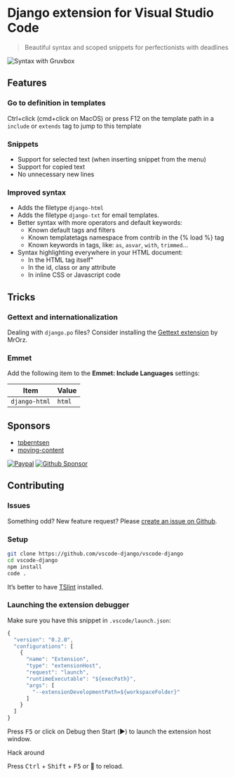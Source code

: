 # Django extension for Visual Studio Code

> Beautiful syntax and scoped snippets for perfectionists with deadlines

![Syntax with Gruvbox](images/vscode-django-syntax-gruvbox.png)

## Features

### Go to definition in templates

Ctrl+click (cmd+click on MacOS) or press F12 on the template path in a `include` or `extends` tag
to jump to this template

### Snippets

- Support for selected text (when inserting snippet from the menu)
- Support for copied text
- No unnecessary new lines

### Improved syntax

- Adds the filetype `django-html`
- Adds the filetype `django-txt` for email templates.
- Better syntax with more operators and default keywords:
  - Known default tags and filters
  - Known templatetags namespace from contrib in the {% load %} tag
  - Known keywords in tags, like: `as`, `asvar`, `with`, `trimmed`…
- Syntax highlighting everywhere in your HTML document:
  - In the HTML tag itself"
  - In the id, class or any attribute
  - In inline CSS or Javascript code

## Tricks

### Gettext and internationalization

Dealing with `django.po` files?
Consider installing the [Gettext extension](https://marketplace.visualstudio.com/items?itemName=mrorz.language-gettext) by MrOrz.

### Emmet

Add the following item to the **Emmet: Include Languages** settings:

| Item          | Value  |
| ------------- | ------ |
| `django-html` | `html` |

## Sponsors

- [tpberntsen](https://github.com/tpberntsen)
- [moving-content](https://github.com/moving-content)

[![Paypal](https://img.shields.io/static/v1?label=Paypal&message=€66&logo=Paypal&color=009cde&link=https://www.paypal.com/paypalme/batisteo/5)](https://www.paypal.com/paypalme/batisteo/5)
[![Github Sponsor](https://img.shields.io/static/v1?label=Sponsor&message=6%C2%A0%E2%9D%A4&logo=GitHub&color=ea4aaa&link=https://github.com/sponsor/batisteo)](https://github.com/sponsor/batisteo)

## Contributing

### Issues

Something odd? New feature request?
Please [create an issue on Github](https://github.com/vscode-django/vscode-django/issues/new).

### Setup

```bash
git clone https://github.com/vscode-django/vscode-django
cd vscode-django
npm install
code .
```

It’s better to have [TSlint](https://marketplace.visualstudio.com/items?itemName=eg2.tslint) installed.

### Launching the extension debugger

Make sure you have this snippet in `.vscode/launch.json`:

```javascript
{
  "version": "0.2.0",
  "configurations": [
    {
      "name": "Extension",
      "type": "extensionHost",
      "request": "launch",
      "runtimeExecutable": "${execPath}",
      "args": [
        "--extensionDevelopmentPath=${workspaceFolder}"
      ]
    }
  ]
}
```

Press <kbd>F5</kbd> or click on Debug then Start (▶️) to launch the extension host window.

Hack around

Press <kbd>Ctrl</kbd> + <kbd>Shift</kbd> + <kbd>F5</kbd> or 🔄 to reload.
